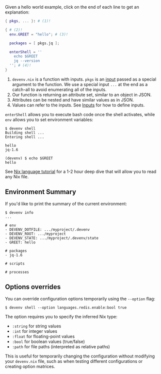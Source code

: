 Given a hello world example, click on the end of each line to get an explanation:

```nix title="devenv.nix"
{ pkgs, ... }: # (1)!

{ # (2)!
  env.GREET = "hello"; # (3)!

  packages = [ pkgs.jq ];

  enterShell = ''
    echo $GREET
    jq --version
  ''; # (4)!
}
```

1. ``devenv.nix`` is a function with inputs. `pkgs` is an [input](inputs.md) passed as a special argument to the function.
  We use a special input ``...`` at the end as a catch-all to avoid enumerating all of the inputs.
2. Our function is returning an attribute set, similar to an object in JSON.
3. Attributes can be nested and have similar values as in JSON.
4. Values can refer to the inputs. See [Inputs](inputs.md) for how to define inputs.


``enterShell`` allows you to execute bash code once the shell activates, while ``env`` allows you to set environment variables:

```shell-session
$ devenv shell
Building shell ...
Entering shell ...

hello
jq-1.6

(devenv) $ echo $GREET
hello
```

See [Nix language tutorial](https://nix.dev/tutorials/first-steps/nix-language) for a 1-2 hour deep dive
that will allow you to read any Nix file.


## Environment Summary

If you'd like to print the summary of the current environment:

```shell-session
$ devenv info
...

# env
- DEVENV_DOTFILE: .../myproject/.devenv
- DEVENV_ROOT: .../myproject
- DEVENV_STATE: .../myproject/.devenv/state
- GREET: hello

# packages
- jq-1.6

# scripts

# processes

```

## Options overrides

You can override configuration options temporarily using the `--option` flag:

```shell-session
$ devenv shell --option languages.redis.enable:bool true
```

The option requires you to specify the inferred Nix type:

- `:string` for string values
- `:int` for integer values
- `:float` for floating-point values
- `:bool` for boolean values (true/false)
- `:path` for file paths (interpreted as relative paths)

This is useful for temporarily changing the configuration without modifying your `devenv.nix` file, such as when testing different configurations or creating option matrices.

